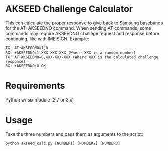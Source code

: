 # AKSEED Challenge Calculator

This can calculate the proper response to give back to Samsung basebands for the AT+AKSEEDNO command.
When sending AT commands, some commands may require AKSEEDNO challege request and response before continuing, like with IMEISIGN. Example:

    TX: AT+AKSEEDNO=1,0
    RX: +AKSEEDNO:1,XXX-XXX-XXX (Where XXX is a random number) 
    TX: AT+AKSEEDNO=0,XXX-XXX-XXX (Where XXX is the calculated challenge response)
    RX: +AKSEEDNO:0,OK

# Requirements

Python w/ six module (2.7 or 3.x)

# Usage
Take the three numbers and pass them as arguments to the script:

    python akseed_calc.py [NUMBER1] [NUMBER2] [NUMBER3]

